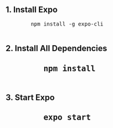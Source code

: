 <h2>1. Install Expo</h2>
    <pre>
        npm install -g expo-cli
    </pre>
<h2>2. Install All Dependencies<h2>
    <pre>
        npm install
    </pre>
<h2>3. Start Expo<h2>
    <pre>
        expo start
    </pre>
